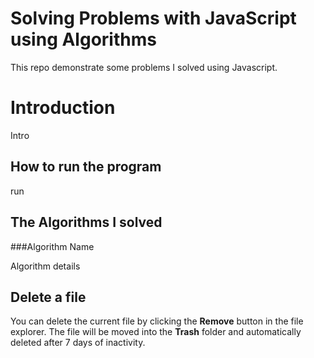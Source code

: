 # Solving Problems with JavaScript using Algorithms

This repo demonstrate some problems I solved using Javascript.

# Introduction

Intro

## How to run the program

run

## The Algorithms I solved

###Algorithm Name

Algorithm details

## Delete a file

You can delete the current file by clicking the **Remove** button in the file explorer. The file will be moved into the **Trash** folder and automatically deleted after 7 days of inactivity.

